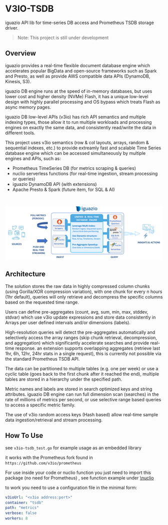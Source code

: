 # V3IO-TSDB
iguazio API lib for time-series DB access and Prometheus TSDB storage driver. 

> Note: This project is still under development 

## Overview
iguazio provides a real-time flexible document database engine which accelerates popular BigData and open-source 
frameworks such as Spark and Presto, as well as provide AWS compatible data APIs (DynamoDB, Kinesis, S3). 

iguazio DB engine runs at the speed of in-memory databases, but uses lower cost and higher density (NVMe) Flash, it has 
a unique low-level design with highly parallel processing and OS bypass which treats Flash as async memory pages. 

iguazio DB low-level APIs (v3io) has rich API semantics and multiple indexing types, those allow it to run multiple
workloads and processing engines on exactly the same data, and consistently read/write the data in different tools.

This project uses v3io semantics (row & col layouts, arrays, random & sequential indexes, etc.) to provide extreamly
fast and scalable Time Series database engine which can be accessed simultaneously by multiple engines and APIs, such as:
- Prometheus TimeSeries DB (for metrics scraping & queries)
- nuclio serverless functions (for real-time ingestion, stream processing or queries) 
- iguazio DynamoDB API (with extensions) 
- Apache Presto & Spark (future item, for SQL & AI)
<br>

![architecture](timeseries.png)
<br>

## Architecture
The solution stores the raw data in highly compressed column chunks (using Gorilla/XOR compression variation), with one 
chunk for every n hours (1hr default), queries will only retrieve and decompress the specific columns based on the 
requested time range. 

Users can define pre-aggregates (count, avg, sum, min, max, stddev, stdvar) which use v3io update expressions and store
data consistently in Arrays per user defined intervals and/or dimensions (labels). 

High-resolution queries will detect the pre-aggregates automatically and selectively access the array ranges 
(skip chunk retrieval, decompression, and aggregation) which significantly accelerate searches and provide real-time 
response. an extension supports overlapping aggregates (retrieve last 1hr, 6h, 12hr, 24hr stats in a single request), 
this is currently not possible via the standard Prometheus TSDB API.  

The data can be partitioned to multiple tables (e.g. one per week) or use a cyclic table (goes back to the first chunk after
 it reached the end), multiple tables are stored in a hierarchy under the specified path. 
 
Metric names and labels are stored in search optimized keys and string attributes. iguazio DB engine can run full 
dimension scan (searches) in the rate of millions of metrics per second, or use selective range based queries to access 
a specific metric family. 

The use of v3io random access keys (Hash based) allow real-time sample data ingestion/retrieval and stream processing.      

## How To Use  

see `v3io-tsdb_test.go` for example usage as an embedded library 

it works with the Prometheus fork found in `https://github.com/v3io/prometheus`

For use inside your code or nuclio function you just need to import this package (no need for Prometheus)
, see function example under [\nuclio](nuclio)

to work you need to use a configuration file in the minimal form:

```yaml
v3ioUrl: "<v3io address:port>"
container: "tsdb"
path: "metrics"
verbose: false
workers: 8
```
